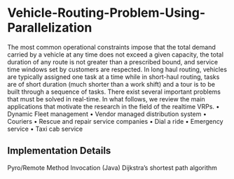# Vehicle-Routing-Problem-Using-Parallelization
The most common operational constraints impose that the total demand
carried by a vehicle at any time does not exceed a given capacity, the total
duration of any route is not greater than a prescribed bound, and service
time windows set by customers are respected. In long haul routing,
vehicles are typically assigned one task at a time while in short-haul
routing, tasks are of short duration (much shorter than a work shift) and a
tour is to be built through a sequence of tasks. There exist several
important problems that must be solved in real-time. In what follows, we
review the main applications that motivate the research in the field of the
realtime VRPs.
• Dynamic Fleet management
• Vendor managed distribution system • Couriers
• Rescue and repair service companies
• Dial a ride
• Emergency service
• Taxi cab service 

## Implementation Details
Pyro/Remote Method Invocation (Java)
Dijkstra’s shortest path algorithm

